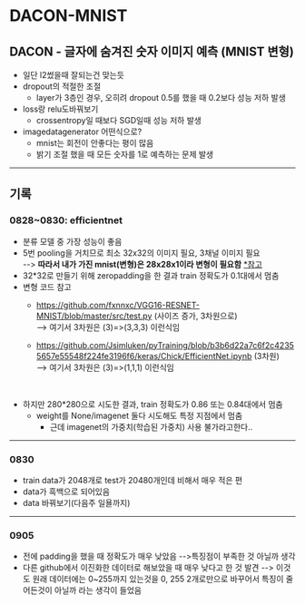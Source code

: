 # DACON-MNIST
## DACON - 글자에 숨겨진 숫자 이미지 예측 (MNIST 변형)
- 일단 l2썼을때 잘되는건 맞는듯
- dropout의 적절한 조절
  - layer가 3층인 경우, 오히려 dropout 0.5를 했을 때 0.2보다 성능 저하 발생
- loss랑 relu도바꿔보기
  - crossentropy일 때보다 SGD일때 성능 저하 발생
- imagedatagenerator 어떤식으로?
  - mnist는 회전이 안좋다는 평이 많음
  - 밝기 조절 했을 때 모든 숫자를 1로 예측하는 문제 발생

---
## 기록
### 0828~0830: efficientnet
- 분류 모델 중 가장 성능이 좋음
- 5번 pooling을 거치므로 최소 32x32의 이미지 필요, 3채널 이미지 필요  
  --> **따라서 내가 가진 mnist(변형)은 28x28x1이라 변형이 필요함** [*참고](https://github.com/qubvel/efficientnet/issues/129)
- 32*32로 만들기 위해 zeropadding을 한 결과 train 정확도가 0.1대에서 멈춤
- 변형 코드 참고
  - https://github.com/fxnnxc/VGG16-RESNET-MNIST/blob/master/src/test.py (사이즈 증가, 3차원으로)  
    --> 여기서 3차원은 (3)=>(3,3,3) 이런식임  
  
  - https://github.com/Jsimluken/pyTraining/blob/b3b6d22a7c6f2c42355657e55548f224fe3196f6/keras/Chick/EfficientNet.ipynb (3차원)  
    --> 여기서 3차원은 (3)=>(1,1,1)  이런식임  
<br>

- 하지만 280*280으로 시도한 결과, train 정확도가 0.86 또는 0.84대에서 멈춤
  - weight를 None/imagenet 둘다 시도해도 특정 지점에서 멈춤  
    - 근데 imagenet의 가중치(학습된 가중치) 사용 불가라고한다..

---
### 0830
- train data가 2048개로 test가 20480개인데 비해서 매우 적은 편
- data가 흑백으로 되어있음
- data 바꿔보기(다음주 일욜까지)
---
### 0905
- 전에 padding을 했을 때 정확도가 매우 낮았음 -->특징점이 부족한 것 아닐까 생각
- 다른 github에서 이진화한 데이터로 해보았을 때 매우 낮다고 한 것 발견 --> 이것도 원래 데이터에는 0~255까지 있는것을 0, 255 2개로만으로 바꾸어서 특징이 줄어든것이 아닐까 라는 생각이 들었음
